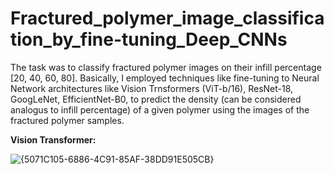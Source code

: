 # Fractured_polymer_image_classification_by_fine-tuning_Deep_CNNs

The task was to classify fractured polymer images on their infill percentage [20, 40, 60, 80]. Basically, I employed techniques like fine-tuning to Neural Network architectures like Vision Trnsformers (ViT-b/16), ResNet-18, GoogLeNet, EfficientNet-B0, to predict the density (can be considered analogus to infill percentage) of a given polymer using the images of the fractured polymer samples.

**Vision Transformer:**

![{5071C105-6886-4C91-85AF-38DD91E505CB}](https://github.com/user-attachments/assets/0b9ae18d-8b3b-4015-8fc8-08bda36f0ab0)
